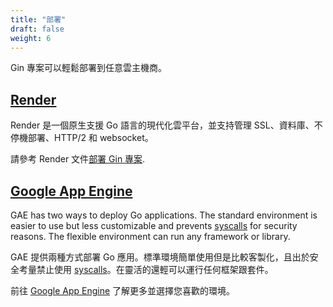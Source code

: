 ```yaml
---
title: "部署"
draft: false
weight: 6
---
```


Gin 專案可以輕鬆部署到任意雲主機商。

## [Render](https://render.com)

Render 是一個原生支援 Go 語言的現代化雲平台，並支持管理 SSL、資料庫、不停機部署、HTTP/2 和 websocket。

請參考 Render 文件[部署 Gin 專案](https://render.com/docs/deploy-go-gin).

## [Google App Engine](https://cloud.google.com/appengine/)

GAE has two ways to deploy Go applications. The standard environment is easier to use but less customizable and prevents [syscalls](https://github.com/gin-gonic/gin/issues/1639) for security reasons. The flexible environment can run any framework or library.

GAE 提供兩種方式部署 Go 應用。標準環境簡單使用但是比較客製化，且出於安全考量禁止使用 [syscalls](https://github.com/gin-gonic/gin/issues/1639)。在靈活的還輕可以運行任何框架跟套件。

前往 [Google App Engine](https://cloud.google.com/appengine/docs/go/) 了解更多並選擇您喜歡的環境。
